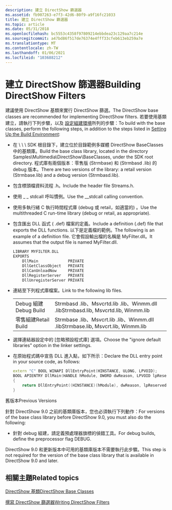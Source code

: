 ```yaml
---
description: 建立 DirectShow 篩選器
ms.assetid: fb907263-e7f3-42d6-80f9-a9f16fc21033
title: 建立 DirectShow 篩選器
ms.topic: article
ms.date: 05/31/2018
ms.openlocfilehash: bc5553c4358f97809214ebbdea23c129aa7c214e
ms.sourcegitcommit: a47bd86f517de76374e4fff33cfeb613eb259a7e
ms.translationtype: MT
ms.contentlocale: zh-TW
ms.lasthandoff: 01/06/2021
ms.locfileid: "103688212"
---
```

# <a name="building-directshow-filters"></a><span data-ttu-id="e8e5f-103">建立 DirectShow 篩選器</span><span class="sxs-lookup"><span data-stu-id="e8e5f-103">Building DirectShow Filters</span></span>

<span data-ttu-id="e8e5f-104">建議使用 DirectShow 基類來實行 DirectShow 篩選。</span><span class="sxs-lookup"><span data-stu-id="e8e5f-104">The DirectShow base classes are recommended for implementing DirectShow filters.</span></span> <span data-ttu-id="e8e5f-105">若要使用基類建立，請執行下列步驟，以及 [設定組建環境](setting-up-the-build-environment.md)所列的步驟：</span><span class="sxs-lookup"><span data-stu-id="e8e5f-105">To build with the base classes, perform the following steps, in addition to the steps listed in [Setting Up the Build Environment](setting-up-the-build-environment.md):</span></span>

-   <span data-ttu-id="e8e5f-106">在 \\ \\ \\ SDK 根目錄下，建立位於目錄範例多媒體 DirectShow BaseClasses 中的基類庫。</span><span class="sxs-lookup"><span data-stu-id="e8e5f-106">Build the base class library, located in the directory Samples\\Multimedia\\DirectShow\\BaseClasses, under the SDK root directory.</span></span> <span data-ttu-id="e8e5f-107">程式庫有兩個版本：零售版 (Strmbase) 和 (Strmbasd .lib) 的 debug 版本。</span><span class="sxs-lookup"><span data-stu-id="e8e5f-107">There are two versions of the library: a retail version (Strmbase.lib) and a debug version (Strmbasd.lib).</span></span>
-   <span data-ttu-id="e8e5f-108">包含標頭檔資料流程 .h。</span><span class="sxs-lookup"><span data-stu-id="e8e5f-108">Include the header file Streams.h.</span></span>
-   <span data-ttu-id="e8e5f-109">使用 \_ \_ stdcall 呼叫慣例。</span><span class="sxs-lookup"><span data-stu-id="e8e5f-109">Use the \_\_stdcall calling convention.</span></span>
-   <span data-ttu-id="e8e5f-110">使用多執行緒 C 執行時間程式庫 (debug 或 retail，如適當的) 。</span><span class="sxs-lookup"><span data-stu-id="e8e5f-110">Use the multithreaded C run-time library (debug or retail, as appropriate).</span></span>
-   <span data-ttu-id="e8e5f-111">包含匯出 DLL 函式 ( .def) 檔案的定義。</span><span class="sxs-lookup"><span data-stu-id="e8e5f-111">Include a definition (.def) file that exports the DLL functions.</span></span> <span data-ttu-id="e8e5f-112">以下是定義檔的範例。</span><span class="sxs-lookup"><span data-stu-id="e8e5f-112">The following is an example of a definition file.</span></span> <span data-ttu-id="e8e5f-113">它會假設輸出檔的名稱是 MyFilter.dll。</span><span class="sxs-lookup"><span data-stu-id="e8e5f-113">It assumes that the output file is named MyFilter.dll.</span></span>
    ```C++
    LIBRARY MYFILTER.DLL
    EXPORTS 
        DllMain             PRIVATE
        DllGetClassObject   PRIVATE
        DllCanUnloadNow     PRIVATE
        DllRegisterServer   PRIVATE
        DllUnregisterServer PRIVATE
    ```

    

-   <span data-ttu-id="e8e5f-114">連結至下列程式庫檔案。</span><span class="sxs-lookup"><span data-stu-id="e8e5f-114">Link to the following lib files.</span></span>

    |              |                                      |
    |--------------|--------------------------------------|
    | <span data-ttu-id="e8e5f-115">Debug 組建</span><span class="sxs-lookup"><span data-stu-id="e8e5f-115">Debug Build</span></span>  | <span data-ttu-id="e8e5f-116">Strmbasd .lib、Msvcrtd.lib .lib、Winmm.dll .lib</span><span class="sxs-lookup"><span data-stu-id="e8e5f-116">Strmbasd.lib, Msvcrtd.lib, Winmm.lib</span></span> |
    | <span data-ttu-id="e8e5f-117">零售組建</span><span class="sxs-lookup"><span data-stu-id="e8e5f-117">Retail Build</span></span> | <span data-ttu-id="e8e5f-118">Strmbase .lib、Msvcrt.lib .lib、Winmm.dll .lib</span><span class="sxs-lookup"><span data-stu-id="e8e5f-118">Strmbase.lib, Msvcrt.lib, Winmm.lib</span></span>  |

    

     

-   <span data-ttu-id="e8e5f-119">選擇連結器設定中的 [忽略預設程式庫] 選項。</span><span class="sxs-lookup"><span data-stu-id="e8e5f-119">Choose the "ignore default libraries" option in the linker settings.</span></span>
-   <span data-ttu-id="e8e5f-120">在原始程式碼中宣告 DLL 進入點，如下所示：</span><span class="sxs-lookup"><span data-stu-id="e8e5f-120">Declare the DLL entry point in your source code, as follows:</span></span>
    ```C++
    extern "C" BOOL WINAPI DllEntryPoint(HINSTANCE, ULONG, LPVOID);
    BOOL APIENTRY DllMain(HANDLE hModule, DWORD dwReason, LPVOID lpReserved)
    {
        return DllEntryPoint((HINSTANCE)(hModule), dwReason, lpReserved);
    }
    ```

    

<span data-ttu-id="e8e5f-121">舊版本</span><span class="sxs-lookup"><span data-stu-id="e8e5f-121">Previous Versions</span></span>

<span data-ttu-id="e8e5f-122">針對 DirectShow 9.0 之前的基類庫版本，您也必須執行下列動作：</span><span class="sxs-lookup"><span data-stu-id="e8e5f-122">For versions of the base class library before DirectShow 9.0, you must also do the following:</span></span>

-   <span data-ttu-id="e8e5f-123">針對 debug 組建，請定義預處理器旗標的偵錯工具。</span><span class="sxs-lookup"><span data-stu-id="e8e5f-123">For debug builds, define the preprocessor flag DEBUG.</span></span>

<span data-ttu-id="e8e5f-124">DirectShow 9.0 和更新版本中可用的基類庫版本不需要執行此步驟。</span><span class="sxs-lookup"><span data-stu-id="e8e5f-124">This step is not required for the version of the base class library that is available in DirectShow 9.0 and later.</span></span>

## <a name="related-topics"></a><span data-ttu-id="e8e5f-125">相關主題</span><span class="sxs-lookup"><span data-stu-id="e8e5f-125">Related topics</span></span>

<dl> <dt>

[<span data-ttu-id="e8e5f-126">DirectShow 基類</span><span class="sxs-lookup"><span data-stu-id="e8e5f-126">DirectShow Base Classes</span></span>](directshow-base-classes.md)
</dt> <dt>

[<span data-ttu-id="e8e5f-127">撰寫 DirectShow 篩選器</span><span class="sxs-lookup"><span data-stu-id="e8e5f-127">Writing DirectShow Filters</span></span>](writing-directshow-filters.md)
</dt> </dl>

 

 



